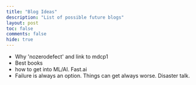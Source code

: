 ```yaml
---
title: "Blog Ideas"
description: "List of possible future blogs"
layout: post
toc: false
comments: false
hide: true
---
```


* Why 'nozerodefect' and link to mdcp1
* Best books
* how to get into ML/AI. Fast.ai
* Failure is always an option. Things can get always worse. Disaster talk.


